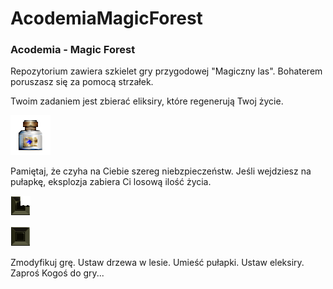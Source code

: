 # AcodemiaMagicForest
### Acodemia - Magic Forest
 
Repozytorium zawiera szkielet gry przygodowej "Magiczny las".
Bohaterem poruszasz się za pomocą strzałek.

Twoim zadaniem jest zbierać eliksiry, które regenerują Twoj życie.

![Eliksir](https://github.com/jackflower/AcodemiaMagicForest/blob/master/elixir/elixir_blue.png)

Pamiętaj, że czyha na Ciebie szereg niebzpieczeństw. Jeśli wejdziesz na pułapkę, eksplozja zabiera Ci losową ilość życia.


![Trap_one](https://github.com/jackflower/AcodemiaMagicForest/blob/master/mine_one/mine_one_body.png)

![Trap_two](https://github.com/jackflower/AcodemiaMagicForest/blob/master/mine_two/mine_two_body.png)

Zmodyfikuj grę. Ustaw drzewa w lesie. Umieść pułapki. Ustaw eleksiry. Zaproś Kogoś do gry...

